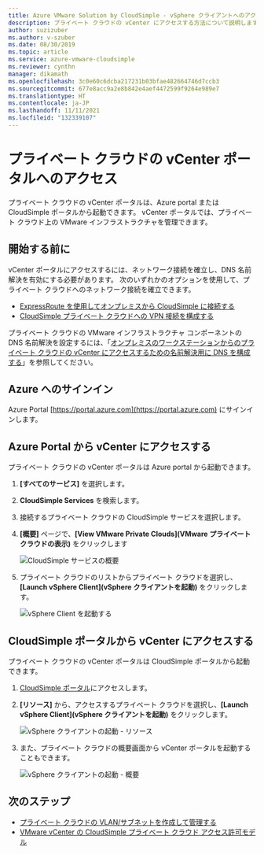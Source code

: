 ```yaml
---
title: Azure VMware Solution by CloudSimple - vSphere クライアントへのアクセス
description: プライベート クラウドの vCenter にアクセスする方法について説明します。
author: suzizuber
ms.author: v-szuber
ms.date: 08/30/2019
ms.topic: article
ms.service: azure-vmware-cloudsimple
ms.reviewer: cynthn
manager: dikamath
ms.openlocfilehash: 3c0e60c6dcba217231b03bfae482664746d7ccb3
ms.sourcegitcommit: 677e8acc9a2e8b842e4aef4472599f9264e989e7
ms.translationtype: HT
ms.contentlocale: ja-JP
ms.lasthandoff: 11/11/2021
ms.locfileid: "132339107"
---
```

# <a name="access-your-private-cloud-vcenter-portal"></a>プライベート クラウドの vCenter ポータルへのアクセス

プライベート クラウドの vCenter ポータルは、Azure portal または CloudSimple ポータルから起動できます。  vCenter ポータルでは、プライベート クラウド上の VMware インフラストラクチャを管理できます。

## <a name="before-you-begin"></a>開始する前に

vCenter ポータルにアクセスするには、ネットワーク接続を確立し、DNS 名前解決を有効にする必要があります。  次のいずれかのオプションを使用して、プライベート クラウドへのネットワーク接続を確立できます。

* [ExpressRoute を使用してオンプレミスから CloudSimple に接続する](on-premises-connection.md)
* [CloudSimple プライベート クラウドへの VPN 接続を構成する](set-up-vpn.md)

プライベート クラウドの VMware インフラストラクチャ コンポーネントの DNS 名前解決を設定するには、「[オンプレミスのワークステーションからのプライベート クラウドの vCenter にアクセスするための名前解決用に DNS を構成する](on-premises-dns-setup.md)」を参照してください。

## <a name="sign-in-to-azure"></a>Azure へのサインイン

Azure Portal [https://portal.azure.com](https://portal.azure.com) にサインインします。

## <a name="access-vcenter-from-azure-portal"></a>Azure Portal から vCenter にアクセスする

プライベート クラウドの vCenter ポータルは Azure portal から起動できます。

1. **[すべてのサービス]** を選択します。

2. **CloudSimple Services** を検索します。

3. 接続するプライベート クラウドの CloudSimple サービスを選択します。

4. **[概要]** ページで、**[View VMware Private Clouds]\(VMware プライベート クラウドの表示\)** をクリックします

    ![CloudSimple サービスの概要](media/cloudsimple-service-overview.png)

5. プライベート クラウドのリストからプライベート クラウドを選択し、**[Launch vSphere Client]\(vSphere クライアントを起動\)** をクリックします。

    ![vSphere Client を起動する](media/cloudsimple-service-launch-vsphere-client.png)

## <a name="access-vcenter-from-cloudsimple-portal"></a>CloudSimple ポータルから vCenter にアクセスする

プライベート クラウドの vCenter ポータルは CloudSimple ポータルから起動できます。

1. [CloudSimple ポータル](access-cloudsimple-portal.md)にアクセスします。

2. **[リソース]** から、アクセスするプライベート クラウドを選択し、**[Launch vSphere Client]\(vSphere クライアントを起動\)** をクリックします。

    ![vSphere クライアントの起動 - リソース](media/cloudsimple-portal-resources-launch-vcenter.png)

3. また、プライベート クラウドの概要画面から vCenter ポータルを起動することもできます。

    ![vSphere クライアントの起動 - 概要](media/cloudsimple-resources-summary-launch-vcenter.png)

## <a name="next-steps"></a>次のステップ

* [プライベート クラウドの VLAN/サブネットを作成して管理する](create-vlan-subnet.md)
* [VMware vCenter の CloudSimple プライベート クラウド アクセス許可モデル](learn-private-cloud-permissions.md)